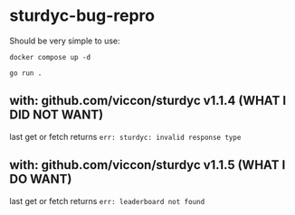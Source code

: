# sturdyc-bug-repro

Should be very simple to use:

```
docker compose up -d

go run .
```

## with: github.com/viccon/sturdyc v1.1.4 (WHAT I DID NOT WANT)

last get or fetch returns `err: sturdyc: invalid response type`

## with: github.com/viccon/sturdyc v1.1.5 (WHAT I DO WANT)

last get or fetch returns `err: leaderboard not found`
